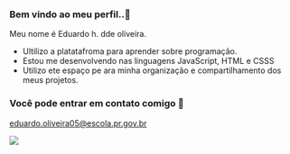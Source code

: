 ### Bem vindo ao meu perfil..🥇

Meu nome é Eduardo h. dde oliveira.

- Ultilizo a platatafroma para aprender sobre programação.
- Estou me desenvolvendo nas linguagens JavaScript, HTML e CSSS
- Utilizo ete espaço pe ara minha organização e compartilhamento dos meus projetos.

### Você pode entrar em contato comigo 🥇


eduardo.oliveira05@escola.pr.gov.br


![](https://media.tenor.com/EkPgKfFQey0AAAAC/mav78aqui%C3%A9corinthians.gif)
